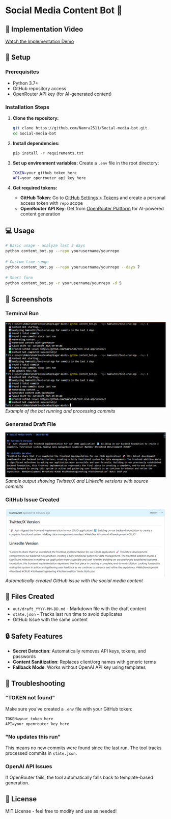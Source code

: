 # Social Media Content Bot 🤖

## 🎥 Implementation Video
[Watch the Implementation Demo](https://drive.google.com/file/d/1Nbfyl-7srnJopAf5d1FrIqIbojRCslvH/view?usp=sharing) 


## 🚀 Setup

### Prerequisites
- Python 3.7+
- GitHub repository access
- OpenRouter API key (for AI-generated content)

### Installation Steps

1. **Clone the repository:**
   ```bash
   git clone https://github.com/Namra2511/Social-media-bot.git
   cd Social-media-bot
   ```

2. **Install dependencies:**
   ```bash
   pip install -r requirements.txt
   ```

3. **Set up environment variables:**
   Create a `.env` file in the root directory:
   ```bash
   TOKEN=your_github_token_here
   API=your_openrouter_api_key_here
   ```

4. **Get required tokens:**
   - **GitHub Token**: Go to [GitHub Settings > Tokens](https://github.com/settings/tokens) and create a personal access token with `repo` scope
   - **OpenRouter API Key**: Get from [OpenRouter Platform](https://openrouter.ai/keys) for AI-powered content generation


## 💻 Usage

```bash
# Basic usage - analyze last 3 days
python content_bot.py --repo yourusername/yourrepo

# Custom time range
python content_bot.py --repo yourusername/yourrepo --days 7

# Short form
python content_bot.py -r yourusername/yourrepo -d 5
```

## 📸 Screenshots

### Terminal Run
![Terminal Output](screenshots/terminal-run.png)
*Example of the bot running and processing commits*

### Generated Draft File
![Draft File](screenshots/draft-file.png)
*Sample output showing Twitter/X and LinkedIn versions with source commits*

### GitHub Issue Created
![GitHub Issue](screenshots/github-issue.png)
*Automatically created GitHub issue with the social media content*


## 📁 Files Created

- `out/draft_YYYY-MM-DD.md` - Markdown file with the draft content
- `state.json` - Tracks last run time to avoid duplicates
- GitHub Issue with the same content


## 🔒 Safety Features

- **Secret Detection**: Automatically removes API keys, tokens, and passwords
- **Content Sanitization**: Replaces client/org names with generic terms
- **Fallback Mode**: Works without OpenAI API key using templates

## 🔧 Troubleshooting

### "TOKEN not found"
Make sure you've created a `.env` file with your GitHub token:
```
TOKEN=your_token_here
API=your_openrouter_key_here
```

### "No updates this run"
This means no new commits were found since the last run. The tool tracks processed commits in `state.json`.

### OpenAI API Issues
If OpenRouter fails, the tool automatically falls back to template-based generation.

## 📝 License

MIT License - feel free to modify and use as needed!
